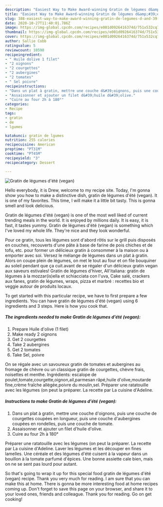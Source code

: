 ```yaml
---
description: "Easiest Way to Make Award-winning Gratin de légumes d&amp;#39;été (vegan)"
title: "Easiest Way to Make Award-winning Gratin de légumes d&amp;#39;été (vegan)"
slug: 388-easiest-way-to-make-award-winning-gratin-de-legumes-d-and-39-ete-vegan
date: 2020-10-27T11:40:01.786Z
image: https://img-global.cpcdn.com/recipes/e001d0926416374d/751x532cq70/gratin-de-legumes-dete-vegan-photo-principale-de-la-recette.jpg
thumbnail: https://img-global.cpcdn.com/recipes/e001d0926416374d/751x532cq70/gratin-de-legumes-dete-vegan-photo-principale-de-la-recette.jpg
cover: https://img-global.cpcdn.com/recipes/e001d0926416374d/751x532cq70/gratin-de-legumes-dete-vegan-photo-principale-de-la-recette.jpg
author: Sallie Cobb
ratingvalue: 5
reviewcount: 10598
recipeingredient:
- " Huile dolive 1 filet"
- "2 oignons"
- "2 courgettes"
- "2 aubergines"
- "2 tomates"
- " Sel poivre"
recipeinstructions:
- "Dans un plat à gratin, mettre une couche d&#39;oignons, puis une couche de courgettes coupées en longueur, puis une couche d&#39;aubergines coupées en rondelles, puis une couche de tomate."
- "Assaisonner et ajouter un filet d&#39;huile d&#39;olive."
- "Cuire au four 2h à 180°"
categories:
- Recipe
tags:
- gratin
- de
- lgumes

katakunci: gratin de lgumes 
nutrition: 255 calories
recipecuisine: American
preptime: "PT31M"
cooktime: "PT45M"
recipeyield: "3"
recipecategory: Dessert

---
```



![Gratin de légumes d&#39;été (vegan)](https://img-global.cpcdn.com/recipes/e001d0926416374d/751x532cq70/gratin-de-legumes-dete-vegan-photo-principale-de-la-recette.jpg)

Hello everybody, it is Drew, welcome to my recipe site. Today, I'm gonna show you how to make a distinctive dish, gratin de légumes d&#39;été (vegan). It is one of my favorites. This time, I will make it a little bit tasty. This is gonna smell and look delicious.

Gratin de légumes d&#39;été (vegan) is one of the most well liked of current trending meals in the world. It is enjoyed by millions daily. It is easy, it is fast, it tastes yummy. Gratin de légumes d&#39;été (vegan) is something which I've loved my whole life. They're nice and they look wonderful.

Pour ce gratin, tous les légumes sont d&#39;abord rôtis sur le grill puis disposés en couches, recouverts d&#39;une pâte à base de farine de pois chiches et de tofu, etc. pour former un délicieux gratin à consommer à la maison ou à emporter avec soi. Versez le mélange de légumes dans un plat à gratin. Alors on coupe plein de légumes, on met le tout au four et on file bouquiner au soleil pendant que ça cuit.avant de se régaler d&#39;un délicieux gratin vegan aux saveurs estivales! Gratin de légumes d&#39;hiver, All&#39;italiana: gratin de légumes à la mozzar(is)ella et schiacciata con l&#39;uva, Cake salé, crackers aux fanes, gratin de légumes, wraps, pizza et marbré : recettes bio et veggie autour de produits locaux.


To get started with this particular recipe, we have to first prepare a few ingredients. You can have gratin de légumes d&#39;été (vegan) using 6 ingredients and 3 steps. Here is how you cook that.

<!--inarticleads1-->

##### The ingredients needed to make Gratin de légumes d&#39;été (vegan):

1. Prepare  Huile d&#39;olive (1 filet)
1. Make ready 2 oignons
1. Get 2 courgettes
1. Take 2 aubergines
1. Get 2 tomates
1. Take  Sel, poivre


On se régale avec un savoureux gratin de tomates et aubergines au fromage de chèvre ou un classique gratin de courgettes, chèvre frais, noisettes et menthe. Ingrédients: escalope de poulet,tomate,courgette,oignon,ail,parmesan râpé,huile d&#39;olive,moutarde fine,crème fraîche allégée,poivre du moulin,sel. Préparer une ratatouille avec les légumes (on peut la préparer. La recette par La cuisine d&#39;Adeline. 

<!--inarticleads2-->

##### Instructions to make Gratin de légumes d&#39;été (vegan):

1. Dans un plat à gratin, mettre une couche d&#39;oignons, puis une couche de courgettes coupées en longueur, puis une couche d&#39;aubergines coupées en rondelles, puis une couche de tomate.
1. Assaisonner et ajouter un filet d&#39;huile d&#39;olive.
1. Cuire au four 2h à 180°


Préparer une ratatouille avec les légumes (on peut la préparer. La recette par La cuisine d&#39;Adeline. Laver les légumes et les découper en fines lamelles. Une céréale et des légumes d&#39;été cuisent à la vapeur dans un bouillon à la tomate parfumé d&#39;épices. Une bonne assiette cale bien, mais on ne se sent pas lourd pour autant. 

So that's going to wrap it up for this special food gratin de légumes d&#39;été (vegan) recipe. Thank you very much for reading. I am sure that you can make this at home. There is gonna be more interesting food at home recipes coming up. Don't forget to save this page on your browser, and share it to your loved ones, friends and colleague. Thank you for reading. Go on get cooking!
